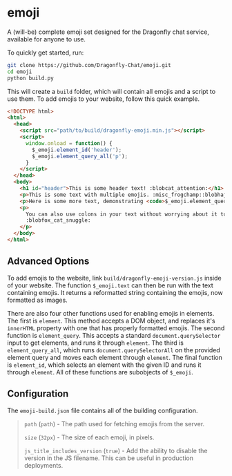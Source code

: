 # emoji
A (will-be) complete emoji set designed for the 
Dragonfly chat service, available for anyone to
use.

To quickly get started, run:
```bash
git clone https://github.com/Dragonfly-Chat/emoji.git
cd emoji
python build.py
```
This will create a `build` folder, which will contain all emojis
and a script to use them. To add emojis to your website, follow this
quick example.

```html
<!DOCTYPE html>
<html>
  <head>
    <script src="path/to/build/dragonfly-emoji.min.js"></script>
    <script>
      window.onload = function() {
        $_emoji.element_id('header');
        $_emoji.element_query_all('p');
      }
    </script>
  </head>
  <body>
    <h1 id="header">This is some header text! :blobcat_attention:</h1>
    <p>This is some text with multiple emojis. :misc_frogchamp::blobhaj_blobhaj:</p>
    <p>Here is some more text, demonstrating <code>$_emoji.element_query_all</code>. :blobfox_bread::emote_flonshed:</p>
    <p>
      You can also use colons in your text without worrying about it turning into an emoji:
      :blobfox_cat_snuggle:
    </p>
  </body>
</html>
```


## Advanced Options
To add emojis to the website, link `build/dragonfly-emoji-version.js`
inside of your website. The function `$_emoji.text` can then be run
with the text containing emojis. It returns a reformatted string
containing the emojis, now formatted as images.

There are also four other functions used for enabling emojis in elements.
The first is `element`. This method accepts a DOM object, and replaces it's
`innerHTML` property with one that has properly formatted emojis. The second
function is `element_query`. This accepts a standard `document.querySelector`
input to get elements, and runs it through `element`. The third is
`element_query_all`, which runs `document.querySelectorAll` on the provided
element query and moves each element through `element`. The final 
function is `element_id`, which selects an element with the given ID and
runs it through `element`. All of these functions are subobjects of `$_emoji`.

## Configuration
The `emoji-build.json` file contains all of the building configuration.

> `path` (`path`) - The path used for fetching emojis from the server.
>
> `size` (`32px`) - The size of each emoji, in pixels.
>
> `js_title_includes_version` (`true`) - Add the ability to disable the version in the JS filename. This can be useful in production deployments.
